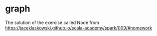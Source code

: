# graph

The solution of the exercise called Node from <https://jaceklaskowski.github.io/scala-academy/spark/009/#homework>